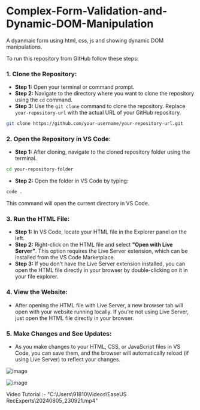 # Complex-Form-Validation-and-Dynamic-DOM-Manipulation
A dyanmaic form using html, css, js and showing dynamic DOM manipulations.

To run this repository from GitHub follow these steps:

### 1. **Clone the Repository:**

   - **Step 1:** Open your terminal or command prompt.
   - **Step 2:** Navigate to the directory where you want to clone the repository using the `cd` command.
   - **Step 3:** Use the `git clone` command to clone the repository. Replace `your-repository-url` with the actual URL of your GitHub repository.

   ```bash
   git clone https://github.com/your-username/your-repository-url.git
   ```

### 2. **Open the Repository in VS Code:**

   - **Step 1:** After cloning, navigate to the cloned repository folder using the terminal.

   ```bash
   cd your-repository-folder
   ```

   - **Step 2:** Open the folder in VS Code by typing:

   ```bash
   code .
   ```

   This command will open the current directory in VS Code.

### 3. **Run the HTML File:**

   - **Step 1:** In VS Code, locate your HTML file in the Explorer panel on the left.
   - **Step 2:** Right-click on the HTML file and select **"Open with Live Server"**. This option requires the Live Server extension, which can be installed from the VS Code Marketplace.
   - **Step 3:** If you don't have the Live Server extension installed, you can open the HTML file directly in your browser by double-clicking on it in your file explorer.

### 4. **View the Website:**

   - After opening the HTML file with Live Server, a new browser tab will open with your website running locally. If you're not using Live Server, just open the HTML file directly in your browser.

### 5. **Make Changes and See Updates:**

   - As you make changes to your HTML, CSS, or JavaScript files in VS Code, you can save them, and the browser will automatically reload (if using Live Server) to reflect your changes.





![image](https://github.com/user-attachments/assets/4e986080-6601-41df-bc33-93ceb02f3447)

![image](https://github.com/user-attachments/assets/19991266-d0a9-4367-bfd2-8046dc247509)

Video Tutorial :- "C:\Users\91810\Videos\EaseUS RecExperts\20240805_230921.mp4"

